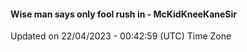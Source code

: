 #### Wise man says only fool rush in - McKidKneeKaneSir
Updated on 22/04/2023 - 00:42:59 (UTC) Time Zone
